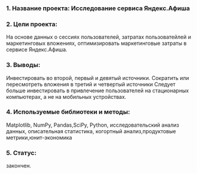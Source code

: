 ### 1. Название проекта: Исследование сервиса Яндекс.Афиша

### 2. Цели проекта: 
На основе данных о сессиях пользователей, затратах пользоватейлей и маркетинговых вложениях, оптимизировать маркетинговые затраты в сервисе Яндекс.Афиша. 

### 3. Выводы:
Инвестировать во второй, первый и девятый источники.
Сократить или пересмотреть вложения в третий и четвертый источники
Следует больше инвестировать в привлечение пользователей на стационарных компьютерах, а не на мобильных устройствах.

### 4. Используемые библиотеки и методы:
Matplotlib, NumPy, Pandas,SciPy, Python, исследовательский анализ данных, описательная статистика, когортный анализ,продуктовые метрики,юнит-экономика

### 5. Статус:
закончен.
